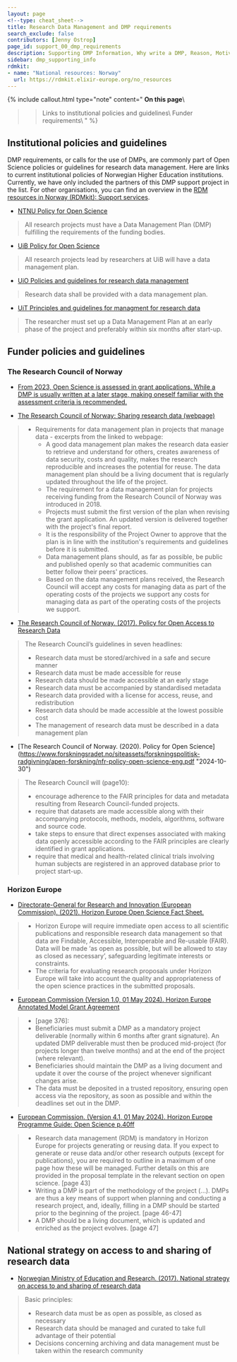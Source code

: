 ```yaml
---
layout: page
<!--type: cheat_sheet-->
title: Research Data Management and DMP requirements
search_exclude: false
contributors: [Jenny Ostrop]
page_id: support_00_dmp_requirements
description: Supporting DMP Information, Why write a DMP, Reason, Motivation, DMP requirements, Funder requirements, Institutional requirements
sidebar: dmp_supporting_info
rdmkit:
- name: "National resources: Norway"
  url: https://rdmkit.elixir-europe.org/no_resources
---
```


{% include callout.html type="note" content="
**On this page**\\
>> Links to institutional policies and guidelines\\
>> Funder requirements\\
" %}

## Institutional policies and guidelines
DMP requirements, or calls for the use of DMPs, are commonly part of Open Science policies or guidelines for research data management. Here are links to current institutional policies of Norwegian Higher Education institutions. Currently, we have only included the partners of this DMP support project in the list. For other organisations, you can find an overview in the [RDM resources in Norway (RDMkit): Support services](https://rdmkit.elixir-europe.org/no_resources#support-services).

* [NTNU Policy for Open Science](https://www.ntnu.edu/policy-for-open-science "2024-07-17")
> All research projects must have a Data Management Plan (DMP) fulfilling the requirements of the funding bodies.

* [UiB Policy for Open Science](https://www.uib.no/en/foremployees/142184/university-bergen-policy-open-science "2024-07-17")
> All research projects lead by researchers at UiB will have a data management plan.

* [UiO Policies and guidelines for research data management](https://www.uio.no/english/for-employees/support/research/research-data-management/policies-guidelines.html "2024-07-17")
> Research data shall be provided with a data management plan.

* [UiT Principles and guidelines for managment for research data](https://en.uit.no/research/research-dataportal/art?p_document_id=729171#mod_729184 "2024-07-17")
> The researcher must set up a Data Management Plan at an early phase of the project and preferably within six months after start-up.


## Funder policies and guidelines

### The Research Council of Norway
* [From 2023, Open Science is assessed in grant applications. While a DMP is usually written at a later stage, making oneself familiar with the assessment criteria is recommended.](https://www.forskningsradet.no/en/financing/application-process/assessment-open-science/ "2024-09-09")

* [The Research Council of Norway: Sharing research data (webpage)](https://www.forskningsradet.no/en/research-policy-strategy/open-science/research-data/ "2024-10-25")
> * Requirements for data management plan in projects that manage data - excerpts from the linked to webpage:
> 	* A good data management plan makes the research data easier to retrieve and understand for others, creates awareness of data security, costs and quality, makes the research reproducible and increases the potential for reuse. The data management plan should be a living document that is regularly updated throughout the life of the project.
>	* The requirement for a data management plan for projects receiving funding from the Research Council of Norway was introduced in 2018.
> 	* Projects must submit the first version of the plan when revising the grant application. An updated version is delivered together with the project's final report.
> 	* It is the responsibility of the Project Owner to approve that the plan is in line with the institution's requirements and guidelines before it is submitted.
> 	* Data management plans should, as far as possible, be public and published openly so that academic communities can better follow their peers' practices.
> 	* Based on the data management plans received, the Research Council will accept any costs for managing data as part of the operating costs of the projects we support any costs for managing data as part of the operating costs of the projects we support.

* [The Research Council of Norway. (2017). Policy for Open Access to Research Data](https://www.forskningsradet.no/contentassets/e4cd6d2c23cf49d4989bb10c5eea087a/the-research-council-of-norways-policy-for-open-access-to-research-data.pdf "2024-09-09")
> The Research Council’s guidelines in seven headlines:
> * Research data must be stored/archived in a safe and secure manner
> * Research data must be made accessible for reuse
> * Research data should be made accessible at an early stage
> * Research data must be accompanied by standardised metadata
> * Research data provided with a license for access, reuse, and redistribution
> * Research data should be made accessible at the lowest possible cost
> * The management of research data must be described in a data management plan

* [The Research Council of Norway. (2020). Policy for Open Science]
(https://www.forskningsradet.no/siteassets/forskningspolitisk-radgivning/apen-forskning/nfr-policy-open-science-eng.pdf "2024-10-30") <!-- Denne urlen gir ikke noe særlig info: (https://www.forskningsradet.no/en/research-policy-strategy/open-science/policy/ "2024-09-09") -->
> The Research Council will (page10):
> * encourage adherence to the FAIR principles for data and metadata resulting from Research Council-funded projects.
> * require that datasets are made accessible along with their accompanying protocols, methods, models, algorithms, software and source code.
> * take steps to ensure that direct expenses associated with making data openly accessible according to the FAIR principles are clearly identified in grant applications.
> * require that medical and health-related clinical trials involving human subjects are registered in an approved database prior to project start-up. 


### Horizon Europe
* [Directorate-General for Research and Innovation (European Commission). (2021). Horizon Europe Open Science Fact Sheet.](https://doi.org/10.2777/18252)
> * Horizon Europe will require immediate open access to all scientific publications and responsible research data management so that data are Findable, Accessible, Interoperable and Re-usable (FAIR). Data will be made ‘as open as possible, but will be allowed to stay as closed as necessary’, safeguarding legitimate interests or constraints.
> * The criteria for evaluating research proposals under Horizon Europe will take into account the quality and appropriateness of the open science practices in the submitted proposals.

* [European Commission (Version 1.0, 01 May 2024). Horizon Europe Annotated Model Grant Agreement](https://ec.europa.eu/info/funding-tenders/opportunities/docs/2021-2027/common/guidance/aga_en.pdf "2024-09-09")
> * [page 376]:
> * Beneficiaries must submit a DMP as a mandatory project deliverable (normally within 6 months after grant signature). An updated DMP deliverable must then be produced mid-project (for projects longer than twelve months) and at the end of the project (where relevant).
> * Beneficiaries should maintain the DMP as a living document and update it over the course of the project whenever significant changes arise.
> * The data must be deposited in a trusted repository, ensuring open access via the repository, as soon as possible and within the deadlines set out in the DMP.
	
* [European Commission. (Version 4.1, 01 May 2024). Horizon Europe Programme Guide: Open Science p.40ff](https://ec.europa.eu/info/funding-tenders/opportunities/docs/2021-2027/horizon/guidance/programme-guide_horizon_en.pdf "2024-09-09")
> * Research data management (RDM) is mandatory in Horizon Europe for projects generating or reusing data. If you expect to generate or reuse data and/or other research outputs (except for publications), you are required to outline in a maximum of one page how these will be managed. Further details on this are provided in the proposal template in the relevant section on open science. [page 43]
> * Writing a DMP is part of the methodology of the project (…). DMPs are thus a key means of support when planning and conducting a research project, and, ideally, filling in a DMP should be started prior to the beginning of the project. [page 46-47]
> * A DMP should be a living document, which is updated and enriched as the project evolves. [page 47]


## National strategy on access to and sharing of research data
* [Norwegian Ministry of Education and Research. (2017). National strategy on access to and sharing of research data](https://www.regjeringen.no/en/dokumenter/national-strategy-on-access-to-and-sharing-of-research-data/id2582412/ "2024-09-09")
> Basic principles:
> * Research data must be as open as possible, as closed as necessary
> * Research data should be managed and curated to take full advantage of their potential
> * Decisions concerning archiving and data management must be taken within the research community
